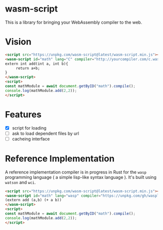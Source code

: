 # wasm-script

This is a library for bringing your WebAssembly compiler to the web.

# Vision

```html
<script src="https://unpkg.com/wasm-script@latest/wasm-script.min.js"></script>
<wasm-script id="math" lang="C" compiler="http://yourcompiler.com/c.wasm">
extern int add(int a, int b){
     return a+b;
}  
</wasm-script>
<script>
const mathModule = await document.getByID("math").compile();
console.log(mathModule.add(2,2));
</script>
```

# Features

- [x] script for loading
- [ ] ask to load dependent files by url
- [ ] cacheing interface

# Reference Implementation

A reference implementation compiler is in progress in Rust for the `wasp` programming language ( a simple lisp-like syntax language ). It's built using `watson` and `wci`.

```html
<script src="https://unpkg.com/wasm-script@latest/wasm-script.min.js"></script>
<wasm-script id="math" lang="wasp" compiler="https://unpkg.com/gh/wasplang/wasp@latest/compiler.wasm">
(extern add (a,b) (+ a b))
</wasm-script>
<script>
const mathModule = await document.getByID("math").compile();
console.log(mathModule.add(2,2));
</script>
```
